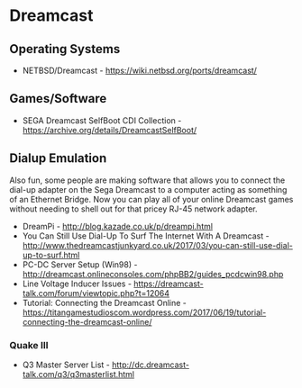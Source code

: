 # Dreamcast

## Operating Systems
* NETBSD/Dreamcast - https://wiki.netbsd.org/ports/dreamcast/

## Games/Software
* SEGA Dreamcast SelfBoot CDI Collection  - https://archive.org/details/DreamcastSelfBoot/

## Dialup Emulation

Also fun, some people are making software that allows you to connect the dial-up adapter on the Sega Dreamcast to a computer acting as something of an Ethernet Bridge. Now you can play all of your online Dreamcast games without needing to shell out for that pricey RJ-45 network adapter.
* DreamPi - http://blog.kazade.co.uk/p/dreampi.html
* You Can Still Use Dial-Up To Surf The Internet With A Dreamcast - http://www.thedreamcastjunkyard.co.uk/2017/03/you-can-still-use-dial-up-to-surf.html
* PC-DC Server Setup (Win98) - http://dreamcast.onlineconsoles.com/phpBB2/guides_pcdcwin98.php
* Line Voltage Inducer Issues - https://dreamcast-talk.com/forum/viewtopic.php?t=12064
* Tutorial: Connecting the Dreamcast Online - https://titangamestudioscom.wordpress.com/2017/06/19/tutorial-connecting-the-dreamcast-online/

### Quake III
* Q3 Master Server List - http://dc.dreamcast-talk.com/q3/q3masterlist.html